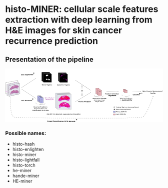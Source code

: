 # histo-MINER: cellular scale features extraction with deep learning from H&E images for skin cancer recurrence prediction

## Presentation of the pipeline

<p align="center">
  <img src="doc/pipeline-scheme.png", style="zoom:500%">
</p>


### Possible names:

- histo-hash
- histo-enlighten 
- histo-miner
- histo-lightfall
- histo-torch
- he-miner
- hande-miner
- HE-miner

